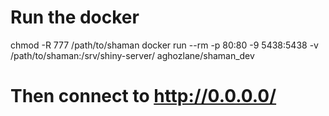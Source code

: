# Run the docker
chmod -R 777 /path/to/shaman
docker run --rm -p 80:80 -9 5438:5438 -v /path/to/shaman:/srv/shiny-server/ aghozlane/shaman_dev
# Then connect to http://0.0.0.0/
